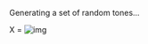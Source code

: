 Generating a set of random tones...

X = ![img](https://www.codecogs.com/eqnedit.php?latex={{\sum_i}^N}A_i\sin({f_i}t))
